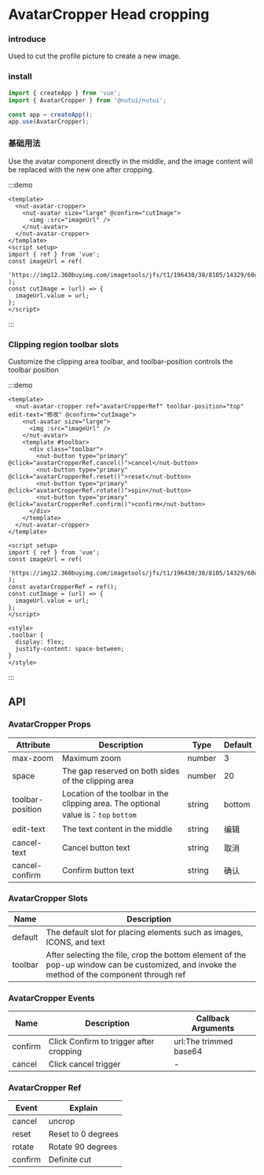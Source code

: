# AvatarCropper Head cropping

### introduce

Used to cut the profile picture to create a new image.

### install

```js
import { createApp } from 'vue';
import { AvatarCropper } from '@nutui/nutui';

const app = createApp();
app.use(AvatarCropper);
```

### 基础用法

Use the avatar component directly in the middle, and the image content will be replaced with the new one after cropping.

:::demo

```vue
<template>
  <nut-avatar-cropper>
    <nut-avatar size="large" @confirm="cutImage">
      <img :src="imageUrl" />
    </nut-avatar>
  </nut-avatar-cropper>
</template>
<script setup>
import { ref } from 'vue';
const imageUrl = ref(
  'https://img12.360buyimg.com/imagetools/jfs/t1/196430/38/8105/14329/60c806a4Ed506298a/e6de9fb7b8490f38.png'
);
const cutImage = (url) => {
  imageUrl.value = url;
};
</script>
```

:::

### Clipping region toolbar slots

Customize the clipping area toolbar, and toolbar-position controls the toolbar position

:::demo

```vue
<template>
  <nut-avatar-cropper ref="avatarCropperRef" toolbar-position="top" edit-text="修改" @confirm="cutImage">
    <nut-avatar size="large">
      <img :src="imageUrl" />
    </nut-avatar>
    <template #toolbar>
      <div class="toolbar">
        <nut-button type="primary" @click="avatarCropperRef.cancel()">cancel</nut-button>
        <nut-button type="primary" @click="avatarCropperRef.reset()">reset</nut-button>
        <nut-button type="primary" @click="avatarCropperRef.rotate()">spin</nut-button>
        <nut-button type="primary" @click="avatarCropperRef.confirm()">confirm</nut-button>
      </div>
    </template>
  </nut-avatar-cropper>
</template>

<script setup>
import { ref } from 'vue';
const imageUrl = ref(
  'https://img12.360buyimg.com/imagetools/jfs/t1/196430/38/8105/14329/60c806a4Ed506298a/e6de9fb7b8490f38.png'
);
const avatarCropperRef = ref();
const cutImage = (url) => {
  imageUrl.value = url;
};
</script>

<style>
.toolbar {
  display: flex;
  justify-content: space-between;
}
</style>
```

:::

## API

### AvatarCropper Props

| Attribute | Description | Type | Default |
|  ---  |  ---  |  ---  |  ---  |
| max-zoom | Maximum zoom | number | 3 |
| space | The gap reserved on both sides of the clipping area | number | 20 |
| toolbar-position | Location of the toolbar in the clipping area. The optional value is：`top` `bottom` | string | bottom |
| edit-text | The text content in the middle | string | 编辑 |
| cancel-text | Cancel button text | string | 取消 |
| cancel-confirm | Confirm button text | string | 确认 |

### AvatarCropper Slots

| Name | Description |
|  ---  |  ---  |
| default | The default slot for placing elements such as images, ICONS, and text |
| toolbar | After selecting the file, crop the bottom element of the pop-up window can be customized, and invoke the method of the component through ref |

### AvatarCropper Events

| Name | Description | Callback Arguments |
|  ---  |  ---  |  ---  |
| confirm | Click Confirm to trigger after cropping | url:The trimmed base64 |
| cancel | Click cancel trigger | - |

### AvatarCropper Ref

| Event | Explain |
|  ---  |  ---  |
| cancel | uncrop |
| reset | Reset to 0 degrees |
| rotate | Rotate 90 degrees |
| confirm | Definite cut |
